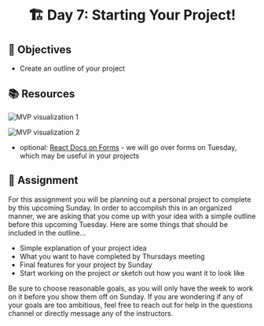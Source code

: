 <h1 align="center">
   🏗 Day 7: Starting Your Project!
</h1>

<h3 align="center">

</h3>

## 🎯 Objectives
- Create an outline of your project

## 📚 Resources

![MVP visualization 1](https://s3.us-west-2.amazonaws.com/secure.notion-static.com/c0139ba8-5834-4ffc-8637-b7884cac6881/Untitled.png?X-Amz-Algorithm=AWS4-HMAC-SHA256&X-Amz-Credential=AKIAT73L2G45O3KS52Y5%2F20210808%2Fus-west-2%2Fs3%2Faws4_request&X-Amz-Date=20210808T215041Z&X-Amz-Expires=86400&X-Amz-Signature=36311d47a418eca084665ce7d1064f07ca45e0e22ed1295814a0ff04dafbc89e&X-Amz-SignedHeaders=host&response-content-disposition=filename%20%3D%22Untitled.png%22)

![MVP visualization 2](https://s3.us-west-2.amazonaws.com/secure.notion-static.com/2647a71e-54b7-4e7e-8f7d-b611a30350f0/Untitled.png?X-Amz-Algorithm=AWS4-HMAC-SHA256&X-Amz-Credential=AKIAT73L2G45O3KS52Y5%2F20210808%2Fus-west-2%2Fs3%2Faws4_request&X-Amz-Date=20210808T215050Z&X-Amz-Expires=86400&X-Amz-Signature=58c01bc95627670e65f80139d1bd846c84e4196767e3f3423e080972b64c8d1f&X-Amz-SignedHeaders=host&response-content-disposition=filename%20%3D%22Untitled.png%22)

- optional: [React Docs on Forms](https://reactjs.org/docs/forms.html) - we will go over forms on Tuesday, which may be useful in your projects

## 📔 Assignment

For this assignment you will be planning out a personal project to complete by this upcoming Sunday. In order to accomplish this in an organized manner, we are asking that you come up with your idea with a simple outline before this upcoming Tuesday. Here are some things that should be included in the outline...

- Simple explanation of your project idea
- What you want to have completed by Thursdays meeting
- Final features for your project by Sunday
- Start working on the project *or* sketch out how you want it to look like

Be sure to choose reasonable goals, as you will only have the week to work on it before you show them off on Sunday. If you are wondering if any of your goals are too ambitious, feel free to reach out for help in the questions channel or directly message any of the instructors.

